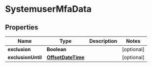 
# SystemuserMfaData

## Properties
Name | Type | Description | Notes
------------ | ------------- | ------------- | -------------
**exclusion** | **Boolean** |  |  [optional]
**exclusionUntil** | [**OffsetDateTime**](OffsetDateTime.md) |  |  [optional]




